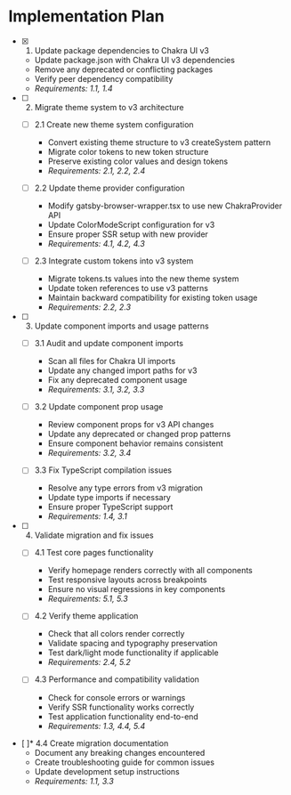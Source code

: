 # Implementation Plan

- [x] 1. Update package dependencies to Chakra UI v3
  - Update package.json with Chakra UI v3 dependencies
  - Remove any deprecated or conflicting packages
  - Verify peer dependency compatibility
  - _Requirements: 1.1, 1.4_

- [ ] 2. Migrate theme system to v3 architecture
  - [ ] 2.1 Create new theme system configuration
    - Convert existing theme structure to v3 createSystem pattern
    - Migrate color tokens to new token structure
    - Preserve existing color values and design tokens
    - _Requirements: 2.1, 2.2, 2.4_

  - [ ] 2.2 Update theme provider configuration
    - Modify gatsby-browser-wrapper.tsx to use new ChakraProvider API
    - Update ColorModeScript configuration for v3
    - Ensure proper SSR setup with new provider
    - _Requirements: 4.1, 4.2, 4.3_

  - [ ] 2.3 Integrate custom tokens into v3 system
    - Migrate tokens.ts values into the new theme system
    - Update token references to use v3 patterns
    - Maintain backward compatibility for existing token usage
    - _Requirements: 2.2, 2.3_

- [ ] 3. Update component imports and usage patterns
  - [ ] 3.1 Audit and update component imports
    - Scan all files for Chakra UI imports
    - Update any changed import paths for v3
    - Fix any deprecated component usage
    - _Requirements: 3.1, 3.2, 3.3_

  - [ ] 3.2 Update component prop usage
    - Review component props for v3 API changes
    - Update any deprecated or changed prop patterns
    - Ensure component behavior remains consistent
    - _Requirements: 3.2, 3.4_

  - [ ] 3.3 Fix TypeScript compilation issues
    - Resolve any type errors from v3 migration
    - Update type imports if necessary
    - Ensure proper TypeScript support
    - _Requirements: 1.4, 3.1_

- [ ] 4. Validate migration and fix issues
  - [ ] 4.1 Test core pages functionality
    - Verify homepage renders correctly with all components
    - Test responsive layouts across breakpoints
    - Ensure no visual regressions in key components
    - _Requirements: 5.1, 5.3_

  - [ ] 4.2 Verify theme application
    - Check that all colors render correctly
    - Validate spacing and typography preservation
    - Test dark/light mode functionality if applicable
    - _Requirements: 2.4, 5.2_

  - [ ] 4.3 Performance and compatibility validation
    - Check for console errors or warnings
    - Verify SSR functionality works correctly
    - Test application functionality end-to-end
    - _Requirements: 1.3, 4.4, 5.4_

- [ ]* 4.4 Create migration documentation
  - Document any breaking changes encountered
  - Create troubleshooting guide for common issues
  - Update development setup instructions
  - _Requirements: 1.1, 3.3_